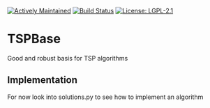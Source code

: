 [![Actively Maintained](https://img.shields.io/badge/Maintenance%20Level-Actively%20Maintained-green.svg)](https://gist.github.com/cheerfulstoic/d107229326a01ff0f333a1d3476e068d)
[![Build Status](https://github.com/Adalfarus/TSPBase/actions/workflows/python-publish.yml/badge.svg)](https://github.com/Adalfarus/nuisco/actions)
[![License: LGPL-2.1](https://img.shields.io/github/license/Adalfarus/TSPBase)](https://github.com/Adalfarus/nuisco/blob/main/LICENSE)

# TSPBase
 Good and robust basis for TSP algorithms

## Implementation
For now look into solutions.py to see how to implement an algorithm
